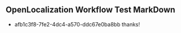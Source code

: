 ## OpenLocalization Workflow Test MarkDown
* afb1c3f8-7fe2-4dc4-a570-ddc67e0ba8bb thanks!

<!--HONumber=Aug16_HO4-->


